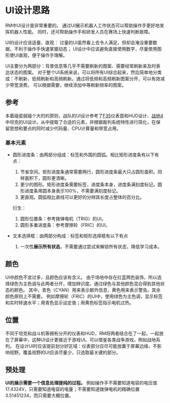 # UI设计思路

RM中UI设计是非常重要的。
通过UI展示机器人工作状态可以帮助操作手更好地发挥机器人性能。
同时，还可帮助操作手和研发人员在赛场上快速判断故障。

UI的设计应该适量、直观：
过量的UI虽然看上去令人满足，但却会淹没重要数据，不利于操作手快速掌握动态；
UI设计中应该避免直接使用数字，尽量使用图形使UI直观，便于操作手理解。

UI主要分为两部分：背景信息等几乎不需要刷新的图案、需要经常刷新来及时表达状态的图案。
对于整个UI系统来说，可以将所有UI综合起来，然后简单地分类成：不刷新、低频刷新和高频刷新。通过将低频和高频刷新图案分开，可以有效减少带宽浪费。
可以根据需要，继续添加中等刷新频率的图案。

## 参考

本着碰瓷就碰个大的的原则，战队的UI设计参考了[F35](https://www.mudspike.com/dino-cattaneos-f-35-abc/)仪表盘和HUD设计、[战地4](https://zh.gta5-mods.com/misc/battlefield-4-style-tank-hud)中坦克的UI设计。从中提取了合适的元素，并根据裁判系统特性进行简化，在保留思想和要点的同时减少代码量、CPU计算量和带宽占用。

### 基本元素

- 圆形进度条：由两部分组成：标签和外围的圆弧。相比矩形进度条有以下有点：
    1. 节省空间。矩形进度条通常需要两行，圆形进度条最大只占圆形面积。同样面积下，圆形更清晰。
    1. 更少的图形。矩形进度条需要标签，进度条本身，进度条满刻度标记。圆形进度条用圆本身表示100%，不需要满刻度标记。
    1. 更直观。圆弧相比直线可以更好的分辨其长度占整体的百分比。

    衍生：
    1. 圆形位置条：参考拨弹电机（TRIG）的UI。
    1. 圆形多重进度条：参考摩擦轮（FRIC）的UI。

- 文本选择框：由两部分构成：标签和矩形选择框有以下有点
    1. 一次性**展示所有状态**，不需要通过尝试来解锁所有状态，降低学习成本。

## 颜色

UI中颜色不宜过多，且颜色应该有含义。
由于场地中存在红蓝两色装饰，所以选择绿色为主色调与此两者分开，增加辨识度。通过绿色与其他颜色混合得到其他状态的颜色。
其中，青色（CYAN）用来表示额外信息，黄色用来表示警告。其余颜色原则上不需要。
例如摩擦轮（FRIC）的UI中，使用绿色为主色调，显示标签和实时转速水平；用青色显示设定值；用黄色标签指示电机过热。

## 位置

不同于坦克和战斗机等拥有分开的仪表和HUD，RM将两者结合在了一起，一起放在了屏幕中，这种UI设计更接近于游戏UI。可以借鉴各类战争游戏，例如战地系列。
在设计UI时应该提前划分好区域：仪表部分应尽可能放置于屏幕边缘，不影响视野。覆盖视野的UI应该尽量少，只选取最关键的部分。

## 预处理

**UI的展示需要一个信息处理提纯的过程。**
例如操作手不需要知道电容的电压值17.4324V，只需要知道电容的电量；不需要知道拨弹电机的精确位置3.51451234，而只需要大概位置。
